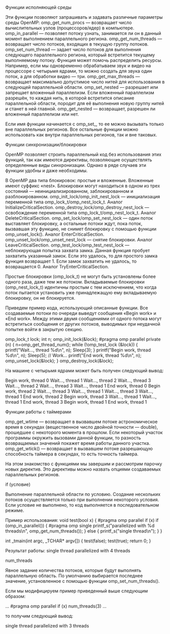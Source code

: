 Функции исполняющей среды

Эти функции позволяют запрашивать и задавать различные параметры среды OpenMP:
omp_get_num_procs — возвращает число вычислительных узлов (процессоров/ядер) в компьютере.
omp_in_parallel — позволяет потоку узнать, занимается ли он в данный момент выполнением параллельного региона.
omp_get_num_threads — возвращает число потоков, входящих в текущую группу потоков.
omp_set_num_thread — задает число потоков для выполнения следующего параллельного региона, который встретится текущему выполняемому потоку. Функция может помочь распределить ресурсы. Например, если мы одновременно обрабатываем звук и видео на процессоре с четырьмя ядрами, то можно создать для звука один поток, а для обработки видео — три.
omp_get_max_threads — возвращает максимально допустимое число нитей для использования в следующей параллельной области.
omp_set_nested — разрешает или запрещает вложенный параллелизм. Если вложенный параллелизм разрешён, то каждая нить, в которой встретится описание параллельной области, породит для её выполнения новую группу нитей и станет в ней главной.
omp_get_nested — возвращает, разрешен ли вложенный параллелизм или нет.

Если имя функции начинается с omp_set_, то ее можно вызывать только вне параллельных регионов. Все остальные функции можно использовать как внутри параллельных регионов, так и вне таковых.

Функции синхронизации/блокировки

OpenMP позволяет строить параллельный код без использования этих функций, так как имеются директивы, позволяющие осуществлять определенные виды синхронизации. Однако в ряде случаев эти функции удобны и даже необходимы.

В OpenMP два типа блокировок: простые и вложенные. Вложенные имеют суффикс «nest». Блокировки могут находиться в одном из трех состояний — неинициализированном, заблокированном и разблокированном.
omp_init_lock/omp_init_nest_lock — инициализация переменной типа omp_lock_t/omp_nest_lock_t. Аналог InitializeCriticalSection.
omp_destroy_lock/omp_destroy_nest_lock — освобождение переменной типа omp_lock_t/omp_nest_lock_t. Аналог DeleteCriticalSection.
omp_set_lock/omp_set_nest_lock — один поток выставляет блокировку, а остальные потоки ждут, пока поток, вызвавшая эту функцию, не снимет блокировку с помощью функции omp_unset_lock(). Аналог EnterCriticalSection.
omp_unset_lock/omp_unset_nest_lock — снятие блокировки. Аналог LeaveCriticalSection.
omp_test_lock/omp_test_nest_lock — неблокирующая попытка захвата замка. Данная функция пробует захватить указанный замок. Если это удалось, то для простого замка функция возвращает 1. Если замок захватить не удалось, то возвращается 0. Аналог TryEnterCriticalSection.

Простые блокировки (omp_lock_t) не могут быть установлены более одного раза, даже тем же потоком. Вкладываемые блокировки (omp_nest_lock_t) идентичны простым с тем исключением, что когда поток пытается установить уже принадлежащую ему вкладываемую блокировку, он не блокируется.

Приведем пример кода, использующий описанные функции. Все создаваемые потоки по очереди выведут сообщения «Begin work» и «End work». Между этими двумя сообщениями от одного потока могут встретиться сообщения от других потоков, выводимых при неудачной попытке войти в закрытую секцию.

omp_lock_t lock;
int n;
omp_init_lock(&lock);
#pragma omp parallel private (n)
{
  n=omp_get_thread_num();
  while (!omp_test_lock (&lock))
  {
    printf("Wait..., thread %d\n", n);
    Sleep(3);
  }
  printf("Begin work, thread %d\n", n);
  Sleep(5); // Work...
  printf("End work, thread %d\n", n);
  omp_unset_lock(&lock);
}
omp_destroy_lock(&lock);


На машине с четырьмя ядрами может быть получен следующий вывод:

Begin work, thread 0
Wait..., thread 1
Wait..., thread 2
Wait..., thread 3
Wait..., thread 2
Wait..., thread 3
Wait..., thread 1
End work, thread 0
Begin work, thread 2
Wait..., thread 3
Wait..., thread 1
Wait..., thread 3
Wait..., thread 1
End work, thread 2
Begin work, thread 3
Wait..., thread 1
Wait..., thread 1
End work, thread 3
Begin work, thread 1
End work, thread 1

Функции работы с таймерами

omp_get_wtime — возвращает в вызвавшем потоке астрономическое время в секундах (вещественное число двойной точности — double), прошедшее с некоторого момента в прошлом. Если некоторый участок программы окружить вызовами данной функции, то разность возвращаемых значений покажет время работы данного участка.
omp_get_wtick() — возвращает в вызвавшем потоке разрешающую способность таймера в секундах, то есть точность таймера.

На этом знакомство с функциями мы завершим и рассмотрим парочку новых директив. Это директивы можно назвать опциями создаваемых параллельных регионов.

if (условие)

Выполнение параллельной области по условию. Создание нескольких потоков осуществляется только при выполнении некоторого условия. Если условие не выполнено, то код выполняется в последовательном режиме.

Пример использования:
void test(bool x)
{
  #pragma omp parallel if (x)
  if (omp_in_parallel())
  {
    #pragma omp single
    printf_s("parallelized with %d threads\n",
             omp_get_num_threads());
  }
  else
  {
    printf_s("single thread\n");
  }
}

int _tmain(int argc, _TCHAR* argv[])
{
  test(false);
  test(true);
  return 0;
}


Результат работы:
single thread
parallelized with 4 threads


num_threads

Явное задание количества потоков, которые будут выполнять параллельную область. По умолчанию выбирается последнее значение, установленное с помощью функции omp_set_num_threads().

Если мы модифицируем пример приведенный выше следующим образом:

...
#pragma omp parallel if (x) num_threads(3)
...


то получим следующий вывод:

single thread
parallelized with 3 threads
